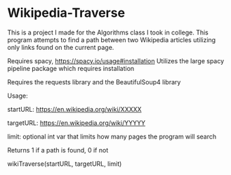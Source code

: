 # Wikipedia-Traverse
This is a project I made for the Algorithms class I took in college.
This program attempts to find a path between two Wikipedia articles
utilizing only links found on the current page. 

Requires spacy, https://spacy.io/usage#installation
Utilizes the large spacy pipeline package which requires installation

Requires the requests library and the BeautifulSoup4 library

Usage:

startURL: https://en.wikipedia.org/wiki/XXXXX

targetURL: https://en.wikipedia.org/wiki/YYYYY

limit: optional int var that limits how many pages the program will search

Returns 1 if a path is found, 0 if not

wikiTraverse(startURL, targetURL, limit)